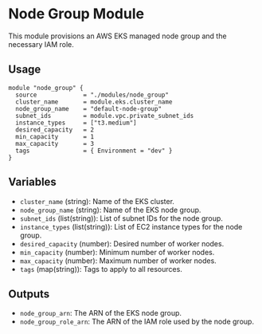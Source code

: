 # Node Group Module

This module provisions an AWS EKS managed node group and the necessary IAM role.

## Usage

```hcl
module "node_group" {
  source             = "./modules/node_group"
  cluster_name       = module.eks.cluster_name
  node_group_name    = "default-node-group"
  subnet_ids         = module.vpc.private_subnet_ids
  instance_types     = ["t3.medium"]
  desired_capacity   = 2
  min_capacity       = 1
  max_capacity       = 3
  tags               = { Environment = "dev" }
}
```

## Variables

- `cluster_name` (string): Name of the EKS cluster.
- `node_group_name` (string): Name of the EKS node group.
- `subnet_ids` (list(string)): List of subnet IDs for the node group.
- `instance_types` (list(string)): List of EC2 instance types for the node group.
- `desired_capacity` (number): Desired number of worker nodes.
- `min_capacity` (number): Minimum number of worker nodes.
- `max_capacity` (number): Maximum number of worker nodes.
- `tags` (map(string)): Tags to apply to all resources.

## Outputs

- `node_group_arn`: The ARN of the EKS node group.
- `node_group_role_arn`: The ARN of the IAM role used by the node group.